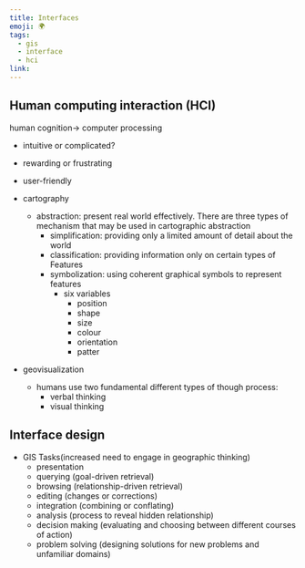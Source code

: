 ```yaml
---
title: Interfaces
emoji: 🌍
tags:
  - gis
  - interface
  - hci
link:
---
```


## Human computing interaction (HCI)

human cognition-> computer processing

- intuitive or complicated?
- rewarding or frustrating
- user-friendly

- cartography
  - abstraction: present real world effectively. There are three types of mechanism that may be used in cartographic abstraction
    - simplification: providing only a limited amount of detail about the world
    - classification: providing information only on certain types of Features
    - symbolization: using coherent graphical symbols to represent features
      - six variables
        - position
        - shape
        - size
        - colour
        - orientation
        - patter
- geovisualization
  - humans use two fundamental different types of though process:
    - verbal thinking
    - visual thinking

## Interface design

- GIS Tasks(increased need to engage in geographic thinking)
  - presentation
  - querying (goal-driven retrieval)
  - browsing (relationship-driven retrieval)
  - editing (changes or corrections)
  - integration (combining or conflating)
  - analysis (process to reveal hidden relationship)
  - decision making (evaluating and choosing between different courses of action)
  - problem solving (designing solutions for new problems and unfamiliar domains)
